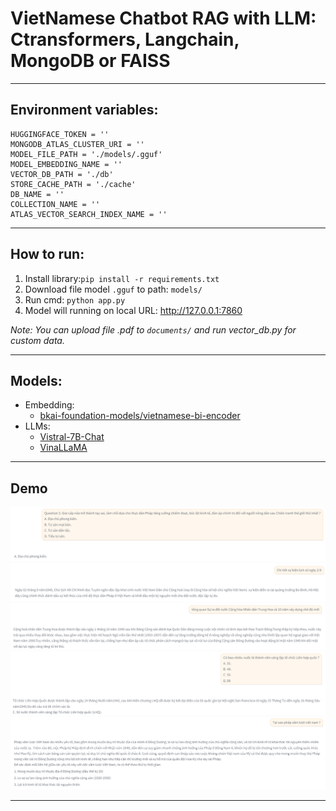 # VietNamese Chatbot RAG with LLM: Ctransformers, Langchain, MongoDB or FAISS
___
## Environment variables:
```
HUGGINGFACE_TOKEN = ''
MONGODB_ATLAS_CLUSTER_URI = ''
MODEL_FILE_PATH = './models/.gguf'
MODEL_EMBEDDING_NAME = ''
VECTOR_DB_PATH = './db'
STORE_CACHE_PATH = './cache'
DB_NAME = ''
COLLECTION_NAME = ''
ATLAS_VECTOR_SEARCH_INDEX_NAME = ''
```
___
## How to run:
1. Install library:`pip install -r requirements.txt`
2. Download file model `.gguf` to path: `models/`
3. Run cmd: `python app.py`
4. Model will running on local URL:  http://127.0.0.1:7860

*Note: You can upload file .pdf to `documents/` and run vector_db.py for custom data.*
___
## Models:
- Embedding: 
    <!-- - [all-MiniLM-L6-v2-f16](https://huggingface.co/caliex/all-MiniLM-L6-v2-f16.gguf) -->
    - [bkai-foundation-models/vietnamese-bi-encoder](https://huggingface.co/bkai-foundation-models/vietnamese-bi-encoder)
- LLMs: 
    - [Vistral-7B-Chat](https://huggingface.co/uonlp/Vistral-7B-Chat-gguf)
    - [VinaLLaMA](https://huggingface.co/vilm/vinallama-2.7b-chat-GGUF)
___

## Demo
<!-- ![Demo IMG](images/image.png) -->
![Demo](images/image1.png)
<br>
![Demo](images/image2.png)
<br>
![Demo](images/image3.png)
<br>
![Demo](images/image4.png)
<br>
![Demo](images/image5.png)
___
